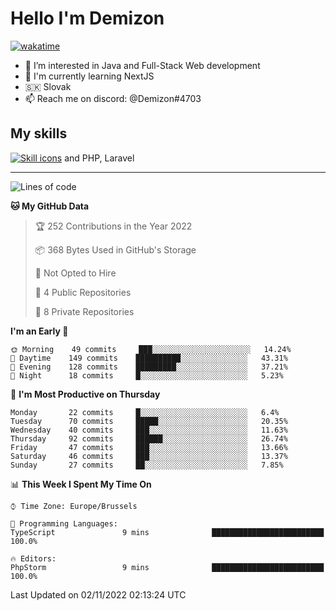 # Hello I'm Demizon
[![wakatime](https://wakatime.com/badge/user/6ad1949f-d6d7-44f9-9eee-c35e54cc499b.svg)](https://wakatime.com/@6ad1949f-d6d7-44f9-9eee-c35e54cc499b)
- 👀 I’m interested in Java and Full-Stack Web development
- 🌱 I'm currently learning NextJS
- 🇸🇰 Slovak
- 📫 Reach me on discord: @Demizon#4703

## My skills
[![Skill icons](https://skillicons.dev/icons?i=java,js,ts,html,css,react,py,git,docker,linux,mysql,mongo&theme=dark)](https://github.com/Demizon3433) and PHP, Laravel

---

<!--START_SECTION:waka-->
![Lines of code](https://img.shields.io/badge/From%20Hello%20World%20I%27ve%20Written-44%20Thousand%20lines%20of%20code-blue)

**🐱 My GitHub Data** 

> 🏆 252 Contributions in the Year 2022
 > 
> 📦 368 Bytes Used in GitHub's Storage 
 > 
> 🚫 Not Opted to Hire
 > 
> 📜 4 Public Repositories 
 > 
> 🔑 8 Private Repositories  
 > 
**I'm an Early 🐤** 

```text
🌞 Morning    49 commits     ███░░░░░░░░░░░░░░░░░░░░░░   14.24% 
🌆 Daytime    149 commits    ██████████░░░░░░░░░░░░░░░   43.31% 
🌃 Evening    128 commits    █████████░░░░░░░░░░░░░░░░   37.21% 
🌙 Night      18 commits     █░░░░░░░░░░░░░░░░░░░░░░░░   5.23%

```
📅 **I'm Most Productive on Thursday** 

```text
Monday       22 commits     █░░░░░░░░░░░░░░░░░░░░░░░░   6.4% 
Tuesday      70 commits     █████░░░░░░░░░░░░░░░░░░░░   20.35% 
Wednesday    40 commits     ███░░░░░░░░░░░░░░░░░░░░░░   11.63% 
Thursday     92 commits     ██████░░░░░░░░░░░░░░░░░░░   26.74% 
Friday       47 commits     ███░░░░░░░░░░░░░░░░░░░░░░   13.66% 
Saturday     46 commits     ███░░░░░░░░░░░░░░░░░░░░░░   13.37% 
Sunday       27 commits     ██░░░░░░░░░░░░░░░░░░░░░░░   7.85%

```


📊 **This Week I Spent My Time On** 

```text
⌚︎ Time Zone: Europe/Brussels

💬 Programming Languages: 
TypeScript               9 mins              █████████████████████████   100.0%

🔥 Editors: 
PhpStorm                 9 mins              █████████████████████████   100.0%

```


 Last Updated on 02/11/2022 02:13:24 UTC
<!--END_SECTION:waka-->
